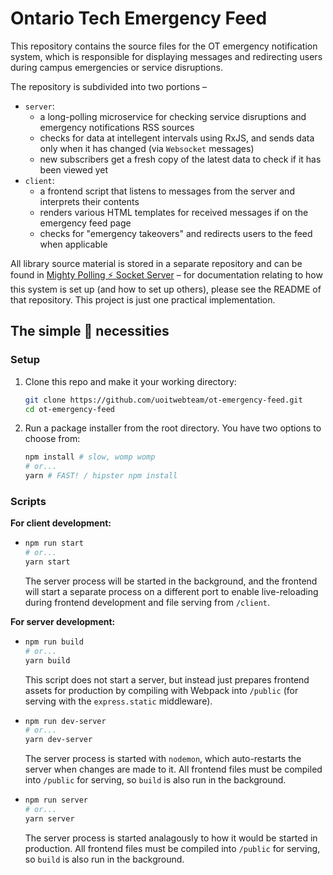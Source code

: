 # Ontario Tech Emergency Feed

This repository contains the source files for the OT emergency notification system, which is responsible for displaying messages and redirecting users during campus emergencies or service disruptions.

The repository is subdivided into two portions –
- `server`:
  - a long-polling microservice for checking service disruptions and emergency notifications RSS sources
  - checks for data at intellegent intervals using RxJS, and sends data only when it has changed (via `Websocket` messages)
  - new subscribers get a fresh copy of the latest data to check if it has been viewed yet
- `client`:
  - a frontend script that listens to messages from the server and interprets their contents
  - renders various HTML templates for received messages if on the emergency feed page
  - checks for "emergency takeovers" and redirects users to the feed when applicable

All library source material is stored in a separate repository and can be found in [Mighty Polling ⚡️ Socket Server](https://github.com/wosevision/mighty-polling-socket-server) – for documentation relating to how this system is set up (and how to set up others), please see the README of that repository. This project is just one practical implementation.

## The simple 🐻 necessities

### Setup

1. Clone this repo and make it your working directory:
	```sh
	git clone https://github.com/uoitwebteam/ot-emergency-feed.git
	cd ot-emergency-feed
	```
2. Run a package installer from the root directory. You have two options to choose from:
	```sh
	npm install # slow, womp womp
	# or...
	yarn # FAST! / hipster npm install
	```

### Scripts

**For client development:**
-   ```sh
    npm run start
    # or...
    yarn start
    ```
    The server process will be started in the background, and the frontend will start a separate process on a different port to enable live-reloading during frontend development and file serving from `/client`.

**For server development:**
-   ```sh
    npm run build
    # or...
    yarn build
    ```
    This script does not start a server, but instead just prepares frontend assets for production by compiling with Webpack into `/public` (for serving with the `express.static` middleware).

-   ```sh
    npm run dev-server
    # or...
    yarn dev-server
    ```
    The server process is started with `nodemon`, which auto-restarts the server when changes are made to it. All frontend files must be compiled into `/public` for serving, so `build` is also run in the background.

-   ```sh
    npm run server
    # or...
    yarn server
    ```
    The server process is started analagously to how it would be started in production. All frontend files must be compiled into `/public` for serving, so `build` is also run in the background.